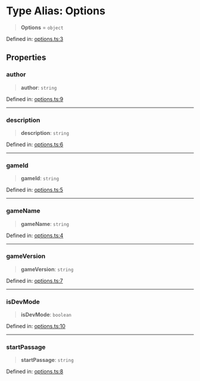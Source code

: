 # Type Alias: Options

> **Options** = `object`

Defined in: [options.ts:3](https://github.com/laruss/react-text-game/blob/325ef0387ed3a81c3cff0516cf5aab684d6f654f/packages/core/src/options.ts#L3)

## Properties

### author

> **author**: `string`

Defined in: [options.ts:9](https://github.com/laruss/react-text-game/blob/325ef0387ed3a81c3cff0516cf5aab684d6f654f/packages/core/src/options.ts#L9)

***

### description

> **description**: `string`

Defined in: [options.ts:6](https://github.com/laruss/react-text-game/blob/325ef0387ed3a81c3cff0516cf5aab684d6f654f/packages/core/src/options.ts#L6)

***

### gameId

> **gameId**: `string`

Defined in: [options.ts:5](https://github.com/laruss/react-text-game/blob/325ef0387ed3a81c3cff0516cf5aab684d6f654f/packages/core/src/options.ts#L5)

***

### gameName

> **gameName**: `string`

Defined in: [options.ts:4](https://github.com/laruss/react-text-game/blob/325ef0387ed3a81c3cff0516cf5aab684d6f654f/packages/core/src/options.ts#L4)

***

### gameVersion

> **gameVersion**: `string`

Defined in: [options.ts:7](https://github.com/laruss/react-text-game/blob/325ef0387ed3a81c3cff0516cf5aab684d6f654f/packages/core/src/options.ts#L7)

***

### isDevMode

> **isDevMode**: `boolean`

Defined in: [options.ts:10](https://github.com/laruss/react-text-game/blob/325ef0387ed3a81c3cff0516cf5aab684d6f654f/packages/core/src/options.ts#L10)

***

### startPassage

> **startPassage**: `string`

Defined in: [options.ts:8](https://github.com/laruss/react-text-game/blob/325ef0387ed3a81c3cff0516cf5aab684d6f654f/packages/core/src/options.ts#L8)

